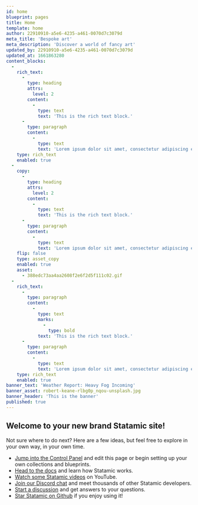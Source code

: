 ```yaml
---
id: home
blueprint: pages
title: Home
template: home
author: 22910910-a5e6-4235-a461-0070d7c3079d
meta_title: 'Bespoke art'
meta_description: 'Discover a world of fancy art'
updated_by: 22910910-a5e6-4235-a461-0070d7c3079d
updated_at: 1661863280
content_blocks:
  -
    rich_text:
      -
        type: heading
        attrs:
          level: 2
        content:
          -
            type: text
            text: 'This is the rich text block.'
      -
        type: paragraph
        content:
          -
            type: text
            text: 'Lorem ipsum dolor sit amet, consectetur adipiscing elit, sed do eiusmod tempor incididunt ut labore et dolore magna aliqua. Ut enim ad minim veniam, quis nostrud exercitation ullamco laboris nisi ut aliquip ex ea commodo consequat. Duis aute irure dolor in reprehenderit in voluptate velit esse cillum dolore eu fugiat nulla pariatur. Excepteur sint occaecat cupidatat non proident, sunt in culpa qui officia deserunt mollit anim id est laborum.'
    type: rich_text
    enabled: true
  -
    copy:
      -
        type: heading
        attrs:
          level: 2
        content:
          -
            type: text
            text: 'This is the rich text block.'
      -
        type: paragraph
        content:
          -
            type: text
            text: 'Lorem ipsum dolor sit amet, consectetur adipiscing elit, sed do eiusmod tempor incididunt ut labore et dolore magna aliqua. Ut enim ad minim veniam, quis nostrud exercitation ullamco laboris nisi ut aliquip ex ea commodo consequat. Duis aute irure dolor in reprehenderit in voluptate velit esse cillum dolore eu fugiat nulla pariatur. Excepteur sint occaecat cupidatat non proident, sunt in culpa qui officia deserunt mollit anim id est laborum.'
    flip: false
    type: asset_copy
    enabled: true
    asset:
      - 388edc73aa4aa2608f2e6f2d5f111c02.gif
  -
    rich_text:
      -
        type: paragraph
        content:
          -
            type: text
            marks:
              -
                type: bold
            text: 'This is the rich text block.'
      -
        type: paragraph
        content:
          -
            type: text
            text: 'Lorem ipsum dolor sit amet, consectetur adipiscing elit, sed do eiusmod tempor incididunt ut labore et dolore magna aliqua. Ut enim ad minim veniam, quis nostrud exercitation ullamco laboris nisi ut aliquip ex ea commodo consequat. Duis aute irure dolor in reprehenderit in voluptate velit esse cillum dolore eu fugiat nulla pariatur. Excepteur sint occaecat cupidatat non proident, sunt in culpa qui officia deserunt mollit anim id est laborum.'
    type: rich_text
    enabled: true
banner_text: 'Weather Report: Heavy Fog Incoming'
banner_asset: robert-keane-rlbg0p_nqou-unsplash.jpg
banner_header: 'This is the banner'
published: true
---
```

## Welcome to your new brand Statamic site!

Not sure where to do next? Here are a few ideas, but feel free to explore in your own way, in your own time.

- [Jump into the Control Panel](/cp) and edit this page or begin setting up your own collections and blueprints.
- [Head to the docs](https://statamic.dev) and learn how Statamic works.
- [Watch some Statamic videos](https://youtube.com/statamic) on YouTube.
- [Join our Discord chat](https://statamic.com/discord) and meet thousands of other Statamic developers.
- [Start a discussion](https://github.com/statamic/cms/discussions) and get answers to your questions.
- [Star Statamic on Github](https://github.com/statamic/cms) if you enjoy using it!

